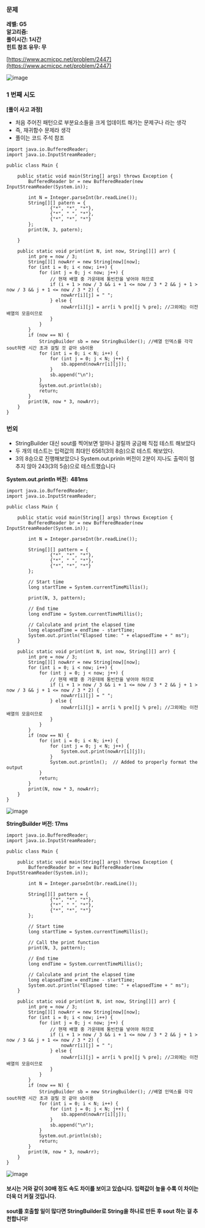### **문제**         

**레벨: G5  
알고리즘:**   
**풀이시간: 1시간  
힌트 참조 유무: 무**

[https://www.acmicpc.net/problem/2447](https://www.acmicpc.net/problem/2447)

![image](https://github.com/sunwon12/Today-I-Learn/assets/92251131/c74a5850-33c3-4828-a440-632e83bdd839)

### **1 번째 시도**   

**\[풀이 사고 과정\]**

-   처음 주어진 패턴으로 부분요소들을 크게 업데이트 해가는 문제구나 라는 생각
-   즉, 재귀함수 문제라 생각
-   풀이는 코드 주석 참조

```
import java.io.BufferedReader;
import java.io.InputStreamReader;

public class Main {

    public static void main(String[] args) throws Exception {
        BufferedReader br = new BufferedReader(new InputStreamReader(System.in));

        int N = Integer.parseInt(br.readLine());
        String[][] patern = {
                {"*", "*", "*"},
                {"*", " ", "*"},
                {"*", "*", "*"}
        };
        print(N, 3, patern);

    }

    public static void print(int N, int now, String[][] arr) {
        int pre = now / 3;
        String[][] nowArr = new String[now][now];
        for (int i = 0; i < now; i++) {
            for (int j = 0; j < now; j++) {
            	// 현재 배열 중 가운데에 통빈칸을 넣어야 하므로
                if (i + 1 > now / 3 && i + 1 <= now / 3 * 2 && j + 1 > now / 3 && j + 1 <= now / 3 * 2) {
                    nowArr[i][j] = " "; 
                } else {
                    nowArr[i][j] = arr[i % pre][j % pre]; //그외에는 이전배열의 모음이므로 
                }
            }
        }
        if (now == N) {
            StringBuilder sb = new StringBuilder(); //배열 인덱스를 각각 sout하면 시간 초과 걸릴 것 같아 sb이용
            for (int i = 0; i < N; i++) {
                for (int j = 0; j < N; j++) {
                    sb.append(nowArr[i][j]);
                }
                sb.append("\n");
            }
            System.out.println(sb);
            return;
        }
        print(N, now * 3, nowArr);
    }
}
```

### **번외**       

-   StringBuilder 대신 sout를 찍어보면 얼마나 걸릴까 궁금해 직접 테스트 해보았다 
-   두 개의 테스트는 입력값의 최대인 6561(3의 8승)으로 테스트 해보았다.
-   3의 8승으로 진행해보았으나 System.out.prinln 버전이 2분이 지나도 출력이 멈추지 않아 243(3의 5승)으로 테스트했습니다

**System.out.println 버전:  481ms**

```
import java.io.BufferedReader;
import java.io.InputStreamReader;

public class Main {

    public static void main(String[] args) throws Exception {
        BufferedReader br = new BufferedReader(new InputStreamReader(System.in));

        int N = Integer.parseInt(br.readLine());

        String[][] pattern = {
                {"*", "*", "*"},
                {"*", " ", "*"},
                {"*", "*", "*"}
        };

        // Start time
        long startTime = System.currentTimeMillis();

        print(N, 3, pattern);

        // End time
        long endTime = System.currentTimeMillis();

        // Calculate and print the elapsed time
        long elapsedTime = endTime - startTime;
        System.out.println("Elapsed time: " + elapsedTime + " ms");
    }

    public static void print(int N, int now, String[][] arr) {
        int pre = now / 3;
        String[][] nowArr = new String[now][now];
        for (int i = 0; i < now; i++) {
            for (int j = 0; j < now; j++) {
                // 현재 배열 중 가운데에 통빈칸을 넣어야 하므로
                if (i + 1 > now / 3 && i + 1 <= now / 3 * 2 && j + 1 > now / 3 && j + 1 <= now / 3 * 2) {
                    nowArr[i][j] = " ";
                } else {
                    nowArr[i][j] = arr[i % pre][j % pre]; //그외에는 이전배열의 모음이므로
                }
            }
        }
        if (now == N) {
            for (int i = 0; i < N; i++) {
                for (int j = 0; j < N; j++) {
                    System.out.print(nowArr[i][j]);
                }
                System.out.println();  // Added to properly format the output
            }
            return;
        }
        print(N, now * 3, nowArr);
    }
}
```

![image](https://github.com/sunwon12/Today-I-Learn/assets/92251131/897d012c-44d7-4596-8ae1-2318afc8b948)

**StringBuilder 버전: 17ms**

```
import java.io.BufferedReader;
import java.io.InputStreamReader;

public class Main {

    public static void main(String[] args) throws Exception {
        BufferedReader br = new BufferedReader(new InputStreamReader(System.in));

        int N = Integer.parseInt(br.readLine());

        String[][] pattern = {
                {"*", "*", "*"},
                {"*", " ", "*"},
                {"*", "*", "*"}
        };

        // Start time
        long startTime = System.currentTimeMillis();

        // Call the print function
        print(N, 3, pattern);

        // End time
        long endTime = System.currentTimeMillis();

        // Calculate and print the elapsed time
        long elapsedTime = endTime - startTime;
        System.out.println("Elapsed time: " + elapsedTime + " ms");
    }

    public static void print(int N, int now, String[][] arr) {
        int pre = now / 3;
        String[][] nowArr = new String[now][now];
        for (int i = 0; i < now; i++) {
            for (int j = 0; j < now; j++) {
                // 현재 배열 중 가운데에 통빈칸을 넣어야 하므로
                if (i + 1 > now / 3 && i + 1 <= now / 3 * 2 && j + 1 > now / 3 && j + 1 <= now / 3 * 2) {
                    nowArr[i][j] = " ";
                } else {
                    nowArr[i][j] = arr[i % pre][j % pre]; //그외에는 이전배열의 모음이므로
                }
            }
        }
        if (now == N) {
            StringBuilder sb = new StringBuilder(); //배열 인덱스를 각각 sout하면 시간 초과 걸릴 것 같아 sb이용
            for (int i = 0; i < N; i++) {
                for (int j = 0; j < N; j++) {
                    sb.append(nowArr[i][j]);
                }
                sb.append("\n");
            }
            System.out.println(sb);
            return;
        }
        print(N, now * 3, nowArr);
    }
}
```

![image](https://github.com/sunwon12/Today-I-Learn/assets/92251131/17b877ff-f6ff-45e1-b3b2-8302d201a0fc)

#### **보시는 거와 같이 30배 정도 속도 차이를 보이고 있습니다. 입력값이 높을 수록 이 차이는 더욱 더 커질 것입니다.**   
**sout를 호출할 일이 많다면 StringBuilder로 String을 하나로 만든 후 sout 하는 걸 추천합니다!**
